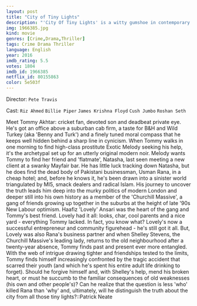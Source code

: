 ```yaml
---
layout: post
title: "City of Tiny Lights"
description: "'City Of Tiny Lights' is a witty gumshoe in contemporary (sub)urban London. When Asian Private Eye, Tommy Akhtar, is put on the trail of missing hooker, Sexy Russian, he begins to expose a series of dark secrets that reveal uncomfortable truths about Tommy's own past and London itself..."
img: 1966385.jpg
kind: movie
genres: [Crime,Drama,Thriller]
tags: Crime Drama Thriller 
language: English
year: 2016
imdb_rating: 5.5
votes: 1804
imdb_id: 1966385
netflix_id: 80155863
color: 5e503f
---
```

Director: `Pete Travis`  

Cast: `Riz Ahmed` `Billie Piper` `James Krishna Floyd` `Cush Jumbo` `Roshan Seth` 

Meet Tommy Akhtar: cricket fan, devoted son and deadbeat private eye. He's got an office above a suburban cab firm, a taste for B&H and Wild Turkey (aka 'Benny and Turk') and a finely tuned moral compass that he keeps well hidden behind a sharp line in cynicism. When Tommy walks in one morning to find high-class prostitute Exotic Melody seeking his help, it's the archetypal set up for an utterly original modern noir. Melody wants Tommy to find her friend and 'flatmate', Natasha, last seen meeting a new client at a swanky Mayfair bar. He has little luck tracking down Natasha, but he does find the dead body of Pakistani businessman, Usman Rana, in a cheap hotel; and, before he knows it, he's been drawn into a sinister world triangulated by MI5, smack dealers and radical Islam. His journey to uncover the truth leads him deep into the murky politics of modern London and deeper still into his own history as a member of the 'Churchill Massive', a gang of friends growing up together in the suburbs at the height of late '90s New Labour optimism. Haafiz 'Lovely' Ansari was the heart of the gang and Tommy's best friend. Lovely had it all: looks, char, cool parents and a nice yard - everything Tommy lacked. In fact, you know what? Lovely's now a successful entrepreneur and community figurehead - he's still got it all. But, Lovely was also Rana's business partner and when Shelley Stevens, the Churchill Massive's leading lady, returns to the old neighbourhood after a twenty-year absence, Tommy finds past and present ever more entangled. With the web of intrigue drawing tighter and friendships tested to the limits, Tommy finds himself increasingly confronted by the tragic accident that scarred their youth (and which he's spent his entire adult life drinking to forget). Should he forgive himself and, with Shelley's help, mend his broken heart, or must he succumb to the familiar consequences of old weaknesses (his own and other people's)? Can he realize that the question is less 'who' killed Rana than 'why' and, ultimately, will he distinguish the truth about the city from all those tiny lights?::Patrick Neate